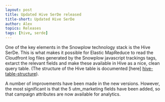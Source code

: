```yaml
---
layout: post
title: Updated Hive SerDe released
title-short: Updated Hive SerDe
author: Alex
topics: Releases
tags: [hive, serde]
---
```


One of the key elements in the Snowplow technology stack is the Hive SerDe. This is what makes it possible for Elastic MapReduce to read the Cloudfront log files generated by the Snowplow javascript trackings tags, extarct the relevant fields and make these available in Hive as a nice, clean query table. (The structure of the Hive table is documented [here] [hive-table-structure]).

A number of improvements have been made in the new versions. However, the most significant is that the 5 utm_marketing fields have been added, so that campaign attributes are now available for analytics.


[hive-table-structure]: https://github.com/snowplow/snowplow/wiki/Hive-data-structure
